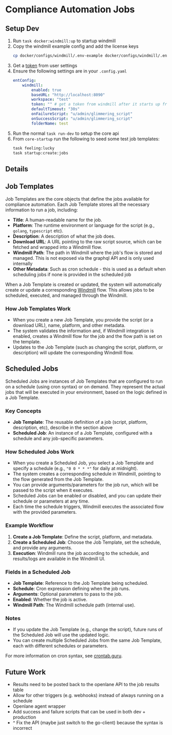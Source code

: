 # Compliance Automation Jobs

## Setup Dev

1. Run `task docker:windmill:up` to startup windmill
1. Copy the windmill example config and add the license keys
    ```bash
    cp docker/configs/windmill/.env-example docker/configs/windmill/.env1
    ```
1. Get a [token](http://localhost:8090/workspace_settings#user-settings) from user settings
1. Ensure the following settings are in your `.config.yaml`
    ```yaml
    entConfig:
        windmill:
            enabled: true
            baseURL: "http://localhost:8090"
            workspace: "test"
            token: "" # get a token from windmill after it starts up from user settings and add here
            defaultTimeout: "30s"
            onFailureScript: "u/admin/glimmering_script"
            onSuccessScript: "u/admin/glimmering_script"
            folderName: test
    ```
1. Run the normal `task run-dev` to setup the core api
1. From `core-startup` run the following to seed some test job templates:
    ```bash
    task feeling:lucky
    task startup:create:jobs
    ```

## Details

## Job Templates

Job Templates are the core objects that define the jobs available for compliance automation. Each Job Template stores all the necessary information to run a job, including:

- **Title**: A human-readable name for the job.
- **Platform**: The runtime environment or language for the script (e.g., `golang`, `typescript` etc).
- **Description**: A description of what the job does.
- **Download URL**: A URL pointing to the raw script source, which can be fetched and wrapped into a Windmill flow.
- **Windmill Path**: The path in Windmill where the job's flow is stored and managed. This is not exposed via the graphql API and is only used internally
- **Other Metadata**: Such as cron schedule - this is used as a default when scheduling jobs if none is provided in the scheduled job

When a Job Template is created or updated, the system will automatically create or update a corresponding [Windmill](https://windmill.dev/) flow. This allows jobs to be scheduled, executed, and managed through the Windmill.

### How Job Templates Work

- When you create a new Job Template, you provide the script (or a download URL), name, platform, and other metadata.
- The system validates the information and, if Windmill integration is enabled, creates a Windmill flow for the job and the flow path is set on the template.
- Updates to the Job Template (such as changing the script, platform, or description) will update the corresponding Windmill flow.

## Scheduled Jobs

Scheduled Jobs are instances of Job Templates that are configured to run on a schedule (using cron syntax) or on demand. They represent the actual jobs that will be executed in your environment, based on the logic defined in a Job Template.

### Key Concepts

- **Job Template**: The reusable definition of a job (script, platform, description, etc), describe in the section above
- **Scheduled Job**: An instance of a Job Template, configured with a schedule and any job-specific parameters.

### How Scheduled Jobs Work

- When you create a Scheduled Job, you select a Job Template and specify a schedule (e.g., `"0 0 * * *"` for daily at midnight).
- The system creates a corresponding schedule in Windmill, pointing to the flow generated from the Job Template.
- You can provide arguments/parameters for the job run, which will be passed to the script when it executes.
- Scheduled Jobs can be enabled or disabled, and you can update their schedule or parameters at any time.
- Each time the schedule triggers, Windmill executes the associated flow with the provided parameters.

### Example Workflow

1. **Create a Job Template**: Define the script, platform, and metadata.
2. **Create a Scheduled Job**: Choose the Job Template, set the schedule, and provide any arguments.
3. **Execution**: Windmill runs the job according to the schedule, and results/logs are available in the Windmill UI.

### Fields in a Scheduled Job

- **Job Template**: Reference to the Job Template being scheduled.
- **Schedule**: Cron expression defining when the job runs.
- **Arguments**: Optional parameters to pass to the job.
- **Enabled**: Whether the job is active.
- **Windmill Path**: The Windmill schedule path (internal use).

### Notes

- If you update the Job Template (e.g., change the script), future runs of the Scheduled Job will use the updated logic.
- You can create multiple Scheduled Jobs from the same Job Template, each with different schedules or parameters.

For more information on cron syntax, see [crontab.guru](https://crontab.guru/).


## Future Work
- Results need to be posted back to the openlane API to the job results table
- Allow for other triggers (e.g. webhooks) instead of always running on a schedule
- Openlane agent wrapper
- Add success and failure scripts that can be used in both dev + production
- ^ Fix the API (maybe just switch to the go-client) because the syntax is incorrect